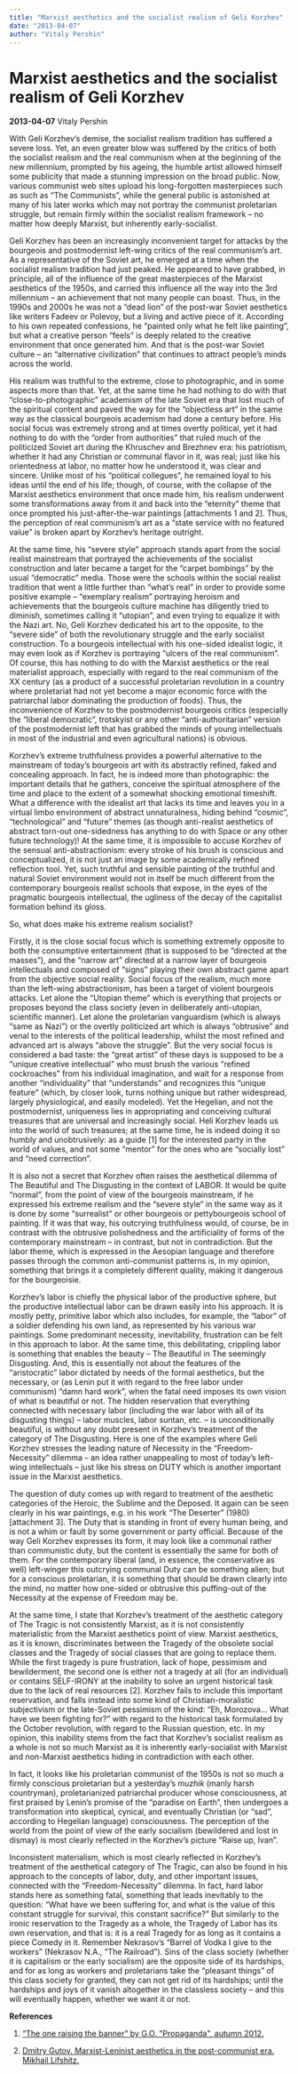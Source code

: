 ```yaml
---
title: "Marxist aesthetics and the socialist realism of Geli Korzhev"
date: "2013-04-07"
author: "Vitaly Pershin"
---
```


# Marxist aesthetics and the socialist realism of Geli Korzhev

**2013-04-07** Vitaly Pershin

With Geli Korzhev’s demise, the socialist realism tradition has suffered a severe loss. Yet, an even greater blow was suffered by the critics of both the socialist realism and the real communism when at the beginning of the new millennium, prompted by his ageing, the humble artist allowed himself some publicity that made a stunning impression on the broad public. Now, various communist web sites upload his long-forgotten masterpieces such as such as “The Communists”, while the general public is astonished at many of his later works which may not portray the communist proletarian struggle, but remain firmly within the socialist realism framework – no matter how deeply Marxist, but inherently early-socialist.

Geli Korzhev has been an increasingly inconvenient target for attacks by the bourgeois and postmodernist left-wing critics of the real communism’s art. As a representative of the Soviet art, he emerged at a time when the socialist realism tradition had just peaked. He appeared to have grabbed, in principle, all of the influence of the great masterpieces of the Marxist aesthetics of the 1950s, and carried this influence all the way into the 3rd millennium – an achievement that not many people can boast. Thus, in the 1990s and 2000s he was not a “dead lion” of the post-war Soviet aesthetics like writers Fadeev or Polevoy, but a living and active piece of it. According to his own repeated confessions, he “painted only what he felt like painting”, but what a creative person “feels” is deeply related to the creative environment that once generated him. And that is the post-war Soviet culture – an “alternative civilization” that continues to attract people’s minds across the world.

His realism was truthful to the extreme, close to photographic, and in some aspects more than that. Yet, at the same time he had nothing to do with that “close-to-photographic” academism of the late Soviet era that lost much of the spiritual content and paved the way for the “objectless art” in the same way as the classical bourgeois academism had done a century before. His social focus was extremely strong and at times overtly political, yet it had nothing to do with the “order from authorities” that ruled much of the politicized Soviet art during the Khruschev and Brezhnev era: his patriotism, whether it had any Christian or communal flavor in it, was real; just like his orientedness at labor, no matter how he understood it, was clear and sincere. Unlike most of his “political collegues”, he remained loyal to his ideas until the end of his life; though, of course, with the collapse of the Marxist aesthetics environment that once made him, his realism underwent some transformations away from it and back into the “eternity” theme that once prompted his just-after-the-war paintings [attachments 1 and 2]. Thus, the perception of real communism’s art as a “state service with no featured value” is broken apart by Korzhev’s heritage outright.

At the same time, his “severe style” approach stands apart from the social realist mainstream that portrayed the achievements of the socialist construction and later became a target for the “carpet bombings” by the usual “democratic” media. Those were the schools within the social realist tradition that went a little further than “what’s real” in order to provide some positive example – “exemplary realism” portraying heroism and achievements that the bourgeois culture machine has diligently tried to diminish, sometimes calling it “utopian”, and even trying to equalize it with the Nazi art. No, Geli Korzhev dedicated his art to the opposite, to the “severe side” of both the revolutionary struggle and the early socialist construction. To a bourgeois intellectual with his one-sided idealist logic, it may even look as if Korzhev is portraying “ulcers of the real communism”. Of course, this has nothing to do with the Marxist aesthetics or the real materialist approach, especially with regard to the real communism of the XX century (as a product of a successful proletarian revolution in a country where proletariat had not yet become a major economic force with the patriarchal labor dominating the production of foods). Thus, the inconvenience of Korzhev to the postmodernist bourgeois critics (especially the “liberal democratic”, trotskyist or any other “anti-authoritarian” version of the postmodernist left that has grabbed the minds of young intellectuals in most of the industrial and even agricultural nations) is obvious.

Korzhev’s extreme truthfulness provides a powerful alternative to the mainstream of today’s bourgeois art with its abstractly refined, faked and concealing approach. In fact, he is indeed more than photographic: the important details that he gathers, conceive the spiritual atmosphere of the time and place to the extent of a somewhat shocking emotional timeshift. What a difference with the idealist art that lacks its time and leaves you in a virtual limbo environment of abstract unnaturalness, hiding behind “cosmic”, “technological” and “future” themes (as though anti-realist aesthetics of abstract torn-out one-sidedness has anything to do with Space or any other future technology)! At the same time, it is impossible to accuse Korzhev of the sensual anti-abstractionism: every stroke of his brush is conscious and conceptualized, it is not just an image by some academically refined reflection tool. Yet, such truthful and sensible painting of the truthful and natural Soviet environment would not in itself be much different from the contemporary bourgeois realist schools that expose, in the eyes of the pragmatic bourgeois intellectual, the ugliness of the decay of the capitalist formation behind its gloss.

So, what does make his extreme realism socialist?

Firstly, it is the close social focus which is something extremely opposite to both the consumptive entertainment (that is supposed to be “directed at the masses”), and the “narrow art” directed at a narrow layer of bourgeois intellectuals and composed of “signs” playing their own abstract game apart from the objective social reality. Social focus of the realism, much more than the left-wing abstractionism, has been a target of violent bourgeois attacks. Let alone the “Utopian theme” which is everything that projects or proposes beyond the class society (even in deliberately anti-utopian, scientific manner). Let alone the proletarian vanguardism (which is always “same as Nazi”) or the overtly politicized art which is always “obtrusive” and venal to the interests of the political leadership, whilst the most refined and advanced art is always “above the struggle”. But the very social focus is considered a bad taste: the “great artist” of these days is supposed to be a “unique creative intellectual” who must brush the various “refined cockroaches” from his individual imagination, and wait for a response from another “individuality” that “understands” and recognizes this “unique feature” (which, by closer look, turns nothing unique but rather widespread, largely physiological, and easily modeled). Yet the Hegelian, and not the postmodernist, uniqueness lies in appropriating and conceiving cultural treasures that are universal and increasingly social. Heli Korzhev leads us into the world of such treasures; at the same time, he is indeed doing it so humbly and unobtrusively: as a guide [1] for the interested party in the world of values, and not some “mentor” for the ones who are “socially lost” and “need correction”.

It is also not a secret that Korzhev often raises the aesthetical dilemma of The Beautiful and The Disgusting in the context of LABOR. It would be quite “normal”, from the point of view of the bourgeois mainstream, if he expressed his extreme realism and the “severe style” in the same way as it is done by some “surrealist” or other bourgeois or pettybourgeois school of painting. If it was that way, his outcrying truthfulness would, of course, be in contrast with the obtrusive polishedness and the artificiality of forms of the contemporary mainstream – in contrast, but not in contradiction. But the labor theme, which is expressed in the Aesopian language and therefore passes through the common anti-communist patterns is, in my opinion, something that brings it a completely different quality, making it dangerous for the bourgeoisie.

Korzhev’s labor is chiefly the physical labor of the productive sphere, but the productive intellectual labor can be drawn easily into his approach. It is mostly petty, primitive labor which also includes, for example, the “labor” of a soldier defending his own land, as represented by his various war paintings. Some predominant necessity, inevitability, frustration can be felt in this approach to labor. At the same time, this debilitating, crippling labor is something that enables the beauty – The Beautiful in The seemingly Disgusting. And, this is essentially not about the features of the “aristocratic” labor dictated by needs of the formal aesthetics, but the necessary, or (as Lenin put it with regard to the free labor under communism) “damn hard work”, when the fatal need imposes its own vision of what is beautiful or not. The hidden reservation that everything connected with necessary labor (including the war labor with all of its disgusting things) – labor muscles, labor suntan, etc. – is unconditionally beautiful, is without any doubt present in Korzhev’s treatment of the category of The Disgusting. Here is one of the examples where Geli Korzhev stresses the leading nature of Necessity in the “Freedom-Necessity” dilemma – an idea rather unappealing to most of today’s left-wing intellectuals – just like his stress on DUTY which is another important issue in the Marxist aesthetics.

The question of duty comes up with regard to treatment of the aesthetic categories of the Heroic, the Sublime and the Deposed. It again can be seen clearly in his war paintings, e.g. in his work “The Deserter” (1980) [attachment 3]. The Duty that is standing in front of every human being, and is not a whim or fault by some government or party official. Because of the way Geli Korzhev expresses its form, it may look like a communal rather than communistic duty, but the content is essentially the same for both of them. For the contemporary liberal (and, in essence, the conservative as well) left-winger this outcrying communal Duty can be something alien; but for a conscious proletarian, it is something that should be drawn clearly into the mind, no matter how one-sided or obtrusive this puffing-out of the Necessity at the expense of Freedom may be.

At the same time, I state that Korzhev’s treatment of the aesthetic category of The Tragic is not consistently Marxist, as it is not consistently materialistic from the Marxist aesthetics point of view. Marxist aesthetics, as it is known, discriminates between the Tragedy of the obsolete social classes and the Tragedy of social classes that are going to replace them. While the first tragedy is pure frustration, lack of hope, pessimism and bewilderment, the second one is either not a tragedy at all (for an individual) or contains SELF-IRONY at the inability to solve an urgent historical task due to the lack of real resources [2]. Korzhev fails to include this important reservation, and falls instead into some kind of Christian-moralistic subjectivism or the late-Soviet pessimism of the kind: “Eh, Morozova… What have we been fighting for?” with regard to the historical task formulated by the October revolution, with regard to the Russian question, etc. In my opinion, this inability stems from the fact that Korzhev’s socialist realism as a whole is not so much Marxist as it is inherently early-socialist with Marxist and non-Marxist aesthetics hiding in contradiction with each other.

In fact, it looks like his proletarian communist of the 1950s is not so much a firmly conscious proletarian but a yesterday’s *muzhik* (manly harsh countryman), proletarianized patriarchal producer whose consciousness, at first praised by Lenin’s promise of the “paradise on Earth”, then undergoes a transformation into skeptical, cynical, and eventually Christian (or “sad”, according to Hegelian language) consciousness. The perception of the world from the point of view of the early socialism (bewildered and lost in dismay) is most clearly reflected in the Korzhev’s picture “Raise up, Ivan”.

Inconsistent materialism, which is most clearly reflected in Korzhev’s treatment of the aesthetical category of The Tragic, can also be found in his approach to the concepts of labor, duty, and other important issues, connected with the “Freedom-Necessity” dilemma. In fact, hard labor stands here as something fatal, something that leads inevitably to the question: “What have we been suffering for, and what is the value of this constant struggle for survival, this constant sacrifice?” But similarly to the ironic reservation to the Tragedy as a whole, the Tragedy of Labor has its own reservation, and that is: it is a real Tragedy for as long as it contains a piece Comedy in it. Remember Nekrasov’s “Barrel of Vodka I give to the workers” (Nekrasov N.A., “The Railroad”). Sins of the class society (whether it is capitalism or the early socialism) are the opposite side of its hardships, and for as long as workers and proletarians take the “pleasant things” of this class society for granted, they can not get rid of its hardships; until the hardships and joys of it vanish altogether in the classless society – and this will eventually happen, whether we want it or not.

**References**

1. [“The one raising the banner” by G.O. "Propaganda", autumn 2012.](/5964.md)

2. [Dmitry Gutov. Marxist-Leninist aesthetics in the post-communist era. Mikhail Lifshitz.](http://mesotes.narod.ru/lifshiz/gutov.htm)